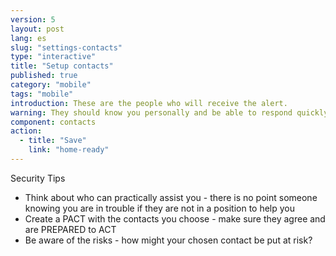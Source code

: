 ```yaml
---
version: 5
layout: post
lang: es
slug: "settings-contacts"
type: "interactive"
title: "Setup contacts"
published: true
category: "mobile"
tags: "mobile"
introduction: These are the people who will receive the alert.
warning: They should know you personally and be able to respond quickly.
component: contacts
action:
  - title: "Save"
    link: "home-ready"
---
```


Security Tips

 - Think about who can practically assist you  - there is no point someone knowing you are in trouble if they are not in a position to help you
 - Create a PACT with the contacts you choose - make sure they agree and are PREPARED to ACT
 - Be aware of the risks - how might your chosen contact be put at risk? 
 
